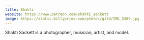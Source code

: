 ```yaml
---
title: Shakti
website: https://www.patreon.com/shakti_sackett
image: https://static.billyprime.com/photos/gild/IMG_8389.jpg
---
```

Shakti Sackett is a photographer, musician, artist, and model.